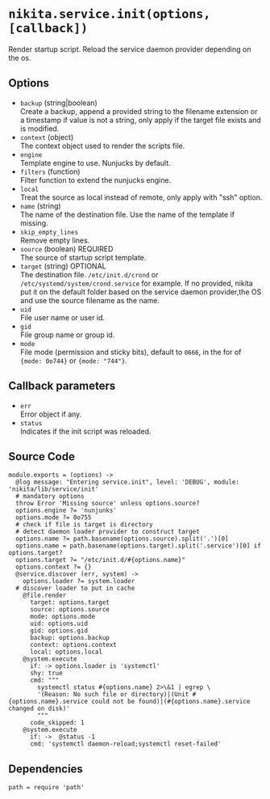 
# `nikita.service.init(options, [callback])`

Render startup script.
Reload the service daemon provider depending on the os.

## Options

* `backup` (string|boolean)   
  Create a backup, append a provided string to the filename extension or a
  timestamp if value is not a string, only apply if the target file exists and
  is modified.
* `context` (object)   
  The context object used to render the scripts file.
* `engine`   
  Template engine to use. Nunjucks by default.
* `filters` (function)   
  Filter function to extend the nunjucks engine.
* `local`   
  Treat the source as local instead of remote, only apply with "ssh"
  option.
* `name` (string)   
  The name of the destination file. Use the name of the template if missing.
* `skip_empty_lines`   
  Remove empty lines.
* `source` (boolean) REQUIRED   
  The source of startup script template.
* `target` (string) OPTIONAL   
  The destination file. `/etc/init.d/crond` or `/etc/systemd/system/crond.service` for example.
  If no provided, nikita put it on the default folder based on the service daemon
  provider,the OS and use the source filename as the name.
* `uid`   
  File user name or user id.
* `gid`   
  File group name or group id.
* `mode`   
  File mode (permission and sticky bits), default to `0666`, in the for of
  `{mode: 0o744}` or `{mode: "744"}`.

## Callback parameters

* `err`   
  Error object if any.
* `status`   
  Indicates if the init script was reloaded.

## Source Code
    
    module.exports = (options) ->
      @log message: "Entering service.init", level: 'DEBUG', module: 'nikita/lib/service/init'
      # mandatory options
      throw Error 'Missing source' unless options.source?
      options.engine ?= 'nunjunks'
      options.mode ?= 0o755
      # check if file is target is directory
      # detect daemon loader provider to construct target
      options.name ?= path.basename(options.source).split('.')[0]
      options.name = path.basename(options.target).split('.service')[0] if options.target?
      options.target ?= "/etc/init.d/#{options.name}"
      options.context ?= {}
      @service.discover (err, system) ->
        options.loader ?= system.loader
      # discover loader to put in cache
        @file.render
          target: options.target
          source: options.source
          mode: options.mode
          uid: options.uid
          gid: options.gid
          backup: options.backup
          context: options.context
          local: options.local
        @system.execute
          if: -> options.loader is 'systemctl'
          shy: true
          cmd: """
            systemctl status #{options.name} 2>\&1 | egrep \
            '(Reason: No such file or directory)|(Unit #{options.name}.service could not be found)|(#{options.name}.service changed on disk)'
            """
          code_skipped: 1
        @system.execute
          if: ->  @status -1
          cmd: 'systemctl daemon-reload;systemctl reset-failed'

## Dependencies

    path = require 'path'

[sysvinit vs systemd]:(https://www.digitalocean.com/community/tutorials/how-to-configure-a-linux-service-to-start-automatically-after-a-crash-or-reboot-part-2-reference)
